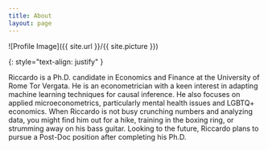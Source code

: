 ```yaml
---
title: About
layout: page
---
```

![Profile Image]({{ site.url }}/{{ site.picture }})

{: style="text-align: justify" }

<p>Riccardo is a Ph.D. candidate in Economics and Finance at the University of Rome Tor Vergata. He is an econometrician with a keen interest in adapting machine learning techniques for causal inference. He also focuses on applied microeconometrics, particularly mental health issues and LGBTQ+ economics. When Riccardo is not busy crunching numbers and analyzing data, you might find him out for a hike, training in the boxing ring, or strumming away on his bass guitar. Looking to the future, Riccardo plans to pursue a Post-Doc position after completing his Ph.D.</p>
